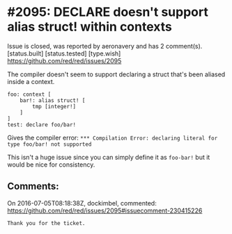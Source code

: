 
#2095: DECLARE doesn't support alias struct! within contexts
================================================================================
Issue is closed, was reported by aeronavery and has 2 comment(s).
[status.built] [status.tested] [type.wish]
<https://github.com/red/red/issues/2095>

The compiler doesn't seem to support declaring a struct that's been aliased inside a context.

```
foo: context [
    bar!: alias struct! [
        tmp [integer!]
    ]
]
test: declare foo/bar!
```

Gives the compiler error:
`*** Compilation Error: declaring literal for type foo/bar! not supported`

This isn't a huge issue since you can simply define it as `foo-bar!` but it would be nice for consistency.



Comments:
--------------------------------------------------------------------------------

On 2016-07-05T08:18:38Z, dockimbel, commented:
<https://github.com/red/red/issues/2095#issuecomment-230415226>

    Thank you for the ticket.

